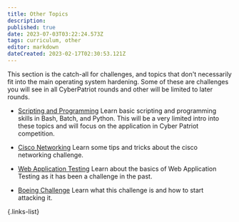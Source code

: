 ```yaml
---
title: Other Topics
description: 
published: true
date: 2023-07-03T03:22:24.573Z
tags: curriculum, other
editor: markdown
dateCreated: 2023-02-17T02:30:53.121Z
---
```



This section is the catch-all for challenges, and topics that don't necessarily fit into the main operating system hardening. Some of these are challenges you will see in all CyberPatriot rounds and other will be limited to later rounds.

- [Scripting and Programming](./scripting-and-programming)
	Learn basic scripting and programming skills in Bash, Batch, and Python. This will be a very limited intro into these topics and will focus on the application in Cyber Patriot competition. 

- [Cisco Networking](./cisco-networking)
	Learn some tips and tricks about the cisco networking challenge. 

- [Web Application Testing](./web-application-testing)
	Learn about the basics of Web Application Testing as it has been a challenge in the past. 

- [Boeing Challenge](./boeing-challenge)
	Learn what this challenge is and how to start attacking it.

{.links-list}